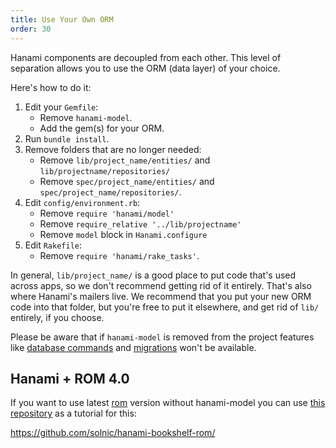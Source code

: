 ```yaml
---
title: Use Your Own ORM
order: 30
---
```


Hanami components are decoupled from each other.
This level of separation allows you to use the ORM (data layer) of your choice.

Here's how to do it:

1. Edit your `Gemfile`:
    - Remove `hanami-model`.
    - Add the gem(s) for your ORM.
2. Run `bundle install`.
3. Remove folders that are no longer needed:
    - Remove `lib/project_name/entities/` and `lib/projectname/repositories/`
    - Remove `spec/project_name/entities/` and `spec/project_name/repositories/`.
5. Edit `config/environment.rb`:
    - Remove `require 'hanami/model'`
    - Remove `require_relative '../lib/projectname'`
    - Remove `model` block in `Hanami.configure`
6. Edit `Rakefile`:
    - Remove `require 'hanami/rake_tasks'`.

In general, `lib/project_name/` is a good place to put code that's used across
apps, so we don't recommend getting rid of it entirely. That's also where
Hanami's mailers live. We recommend that you put your new ORM code into that
folder, but you're free to put it elsewhere, and get rid of `lib/` entirely, if
you choose.

Please be aware that if `hanami-model` is removed from the project features like [database commands](/command-line/database) and [migrations](/migrations/overview) won't be available.

## Hanami + ROM 4.0

If you want to use latest [rom](https://rom-rb.org) version without hanami-model you can use [this repository](https://github.com/solnic/hanami-bookshelf-rom/) as a tutorial for this:

https://github.com/solnic/hanami-bookshelf-rom/
